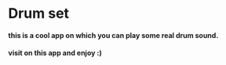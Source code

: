 # Drum set

#### this is a cool app on which you can play some real drum sound.

#### visit on this app and enjoy :)
